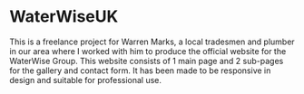 # WaterWiseUK
This is a freelance project for Warren Marks, a local tradesmen and plumber in our area where I worked with him to produce the official website for the WaterWise Group. This website consists of 1 main page and 2 sub-pages for the gallery and contact form. It has been made to be responsive in design and suitable for professional use.
